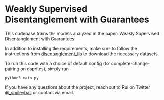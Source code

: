 # Weakly Supervised Disentanglement with Guarantees

This codebase trains the models analyzed in the paper: Weakly Supervised Disentanglement with Guarantees.

In addition to installing the requirements, make sure to follow the instructions from [disentanglement_lib](https://github.com/google-research/disentanglement_lib) to download the necessary datasets.

To run this code with a choice of default config (for complete-change-pairing on dsprites), simply run
```
python3 main.py
```

If you have any questions about the project, reach out to Rui on Twitter [@_smileyball](https://twitter.com/_smileyball) or contact via email.
